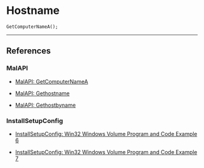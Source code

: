 # Hostname

```
GetComputerNameA();
```

---
## References

### MalAPI

- [MalAPI: GetComputerNameA](https://malapi.io/winapi/GetComputerNameA)

- [MalAPI: Gethostname](https://malapi.io/winapi/Gethostname)

- [MalAPI: Gethostbyname](https://malapi.io/winapi/Gethostbyname)

### InstallSetupConfig

- [InstallSetupConfig: Win32 Windows Volume Program and Code Example 6](https://www.installsetupconfig.com/win32programming/windowsvolumeapis1_5.html)

- [InstallSetupConfig: Win32 Windows Volume Program and Code Example 7](https://www.installsetupconfig.com/win32programming/windowsvolumeapis1_6.html)
